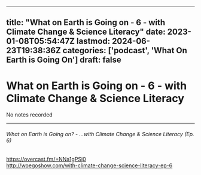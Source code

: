 
---
title: "What on Earth is Going on - 6 - with Climate Change & Science Literacy"
date: 2023-01-08T05:54:47Z
lastmod: 2024-06-23T19:38:36Z
categories: ['podcast', 'What On Earth is Going On']
draft: false
---


# What on Earth is Going on - 6 - with Climate Change & Science Literacy

No notes recorded

- - -
###### What on Earth is Going on? - …with Climate Change & Science Literacy (Ep. 6)

https://overcast.fm/+NNa1gPSj0  
http://woegoshow.com/with-climate-change-science-literacy-ep-6

<!-- #public #podcast #What On Earth is Going On# -->

<!-- {BearID:7EF3F932-C1DD-4F15-BFF6-A7FCD0B9C557-28016-00002D97EB3E1BA1} -->
